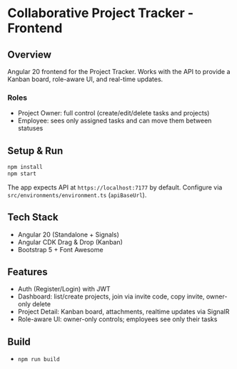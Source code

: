 # Collaborative Project Tracker - Frontend

## Overview
Angular 20 frontend for the Project Tracker. Works with the API to provide a Kanban board, role-aware UI, and real-time updates.

### Roles
- Project Owner: full control (create/edit/delete tasks and projects)
- Employee: sees only assigned tasks and can move them between statuses

## Setup & Run

```bash
npm install
npm start
```

The app expects API at `https://localhost:7177` by default. Configure via `src/environments/environment.ts` (`apiBaseUrl`).

## Tech Stack

 - Angular 20 (Standalone + Signals)
 - Angular CDK Drag & Drop (Kanban)
 - Bootstrap 5 + Font Awesome
  

## Features
 - Auth (Register/Login) with JWT
 - Dashboard: list/create projects, join via invite code, copy invite, owner-only delete
 - Project Detail: Kanban board, attachments, realtime updates via SignalR
 - Role-aware UI: owner-only controls; employees see only their tasks

## Build
- `npm run build`
